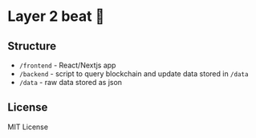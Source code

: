 # Layer 2 beat 💓

## Structure

- `/frontend` - React/Nextjs app
- `/backend` - script to query blockchain and update data stored in `/data`
- `/data` - raw data stored as json

## License

MIT License
